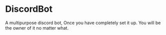 # DiscordBot
A multipurpose discord bot, Once you have completely set it up. You will be the owner of it no matter what.
